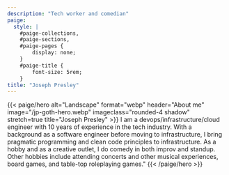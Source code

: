 ```yaml
---
description: "Tech worker and comedian"
paige:
  style: |
    #paige-collections,
    #paige-sections,
    #paige-pages {
        display: none;
    }
    #paige-title {
        font-size: 5rem;
    }
title: "Joseph Presley"
---
```


{{< paige/hero
    alt="Landscape"
    format="webp"
    header="About me"
    image="/jp-goth-hero.webp"
    imageclass="rounded-4 shadow"
    stretch=true
    title="Joseph Presley"
    >}}
I am a devops/infrastructure/cloud engineer with 10 years of experience in the tech industry. With a background as a software engineer before moving to infrastructure, I bring pragmatic programming and clean code principles to infrastructure. As a hobby and as a creative outlet, I do comedy in both improv and standup. Other hobbies include attending concerts and other musical experiences, board games, and table-top roleplaying games."
{{< /paige/hero >}}
